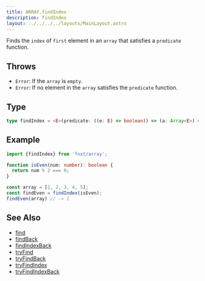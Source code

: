 ```yaml
---
title: ARRAY.findIndex
description: findIndex
layout: ../../../../layouts/MainLayout.astro
---
```

Finds the `index` of `first` element in an `array` that satisfies a `predicate` function.

## Throws

- `Error`: If the `array` is `empty`.
- `Error`: If no element in the `array` satisfies the `predicate` function.

## Type

```ts
type findIndex = <E>(predicate: ((e: E) => boolean)) => (a: Array<E>) => E | undefind
```

## Example

```ts
import {findIndex} from 'fnxt/array';

function isEven(num: number): boolean {
  return num % 2 === 0;
}

const array = [1, 2, 3, 4, 5];
const findEven = findIndex(isEven);
findEven(array) // -> 1
```

## See Also

- [find](/core/en/array/operator/find)
- [findBack](/core/en/array/operator/findBack)
- [findIndexBack](/core/en/array/operator/findIndexBack)
- [tryFind](/core/en/array/operator/tryFind)
- [tryFindBack](/core/en/array/operator/tryFindBack)
- [tryFindIndex](/core/en/array/operator/tryFindIndex)
- [tryFindIndexBack](/core/en/array/operator/tryFindIndexBack)
